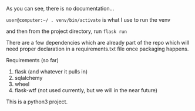 As you can see, there is no documentation...

`user@computer:~/ . venv/bin/activate` is what I use to run the venv

and then from the project directory, run `flask run`

There are a few dependencies which are already part of the repo which will need proper declaration in a requirements.txt file once packaging happens.

Requirements (so far)
1. flask (and whatever it pulls in)
2. sqlalchemy
3. wheel
4. flask-wtf (not used currently, but we will in the near future)

This is a python3 project. 
